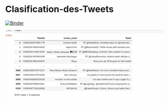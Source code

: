 # Clasification-des-Tweets
[![Binder](https://mybinder.org/badge_logo.svg)](https://mybinder.org/v2/gh/GmachMariem/Clasification-des-Tweets/main)

![Alt Text](tweet.gif)

